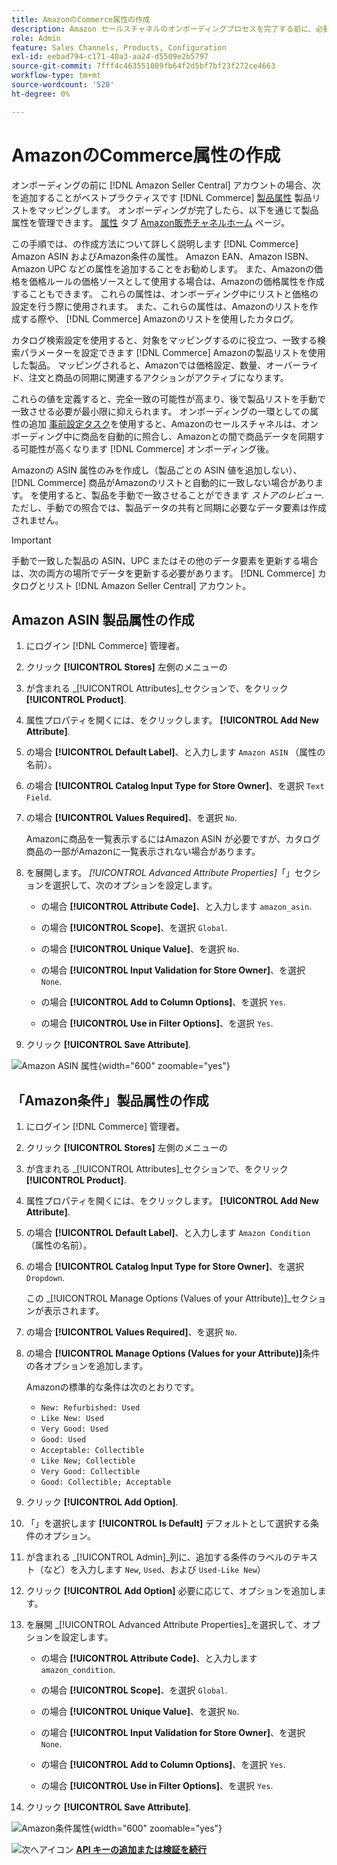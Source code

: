 ```yaml
---
title: AmazonのCommerce属性の作成
description: Amazon セールスチャネルのオンボーディングプロセスを完了する前に、必要なものを用意します [!UICONTROL Commerce] 製品属性。
role: Admin
feature: Sales Channels, Products, Configuration
exl-id: eebad794-c171-40a3-aa24-d5509e2b5797
source-git-commit: 7fff4c463551089fb64f2d5bf7bf23f272ce4663
workflow-type: tm+mt
source-wordcount: '520'
ht-degree: 0%

---
```


# AmazonのCommerce属性の作成

オンボーディングの前に [!DNL Amazon Seller Central] アカウントの場合、次を追加することがベストプラクティスです [!DNL Commerce] [製品属性](https://experienceleague.adobe.com/docs/commerce-admin/catalog/product-attributes/product-attributes.html) 製品リストをマッピングします。 オンボーディングが完了したら、以下を通じて製品属性を管理できます。 [属性](./managing-attributes.md) タブ [Amazon販売チャネルホーム](./amazon-sales-channel-home.md) ページ。

この手順では、の作成方法について詳しく説明します [!DNL Commerce] Amazon ASIN およびAmazon条件の属性。 Amazon EAN、Amazon ISBN、Amazon UPC などの属性を追加することをお勧めします。 また、Amazonの価格を価格ルールの価格ソースとして使用する場合は、Amazonの価格属性を作成することもできます。 これらの属性は、オンボーディング中にリストと価格の設定を行う際に使用されます。 また、これらの属性は、Amazonのリストを作成する際や、 [!DNL Commerce] Amazonのリストを使用したカタログ。

カタログ検索設定を使用すると、対象をマッピングするのに役立つ、一致する検索パラメーターを設定できます [!DNL Commerce] Amazonの製品リストを使用した製品。 マッピングされると、Amazonでは価格設定、数量、オーバーライド、注文と商品の同期に関連するアクションがアクティブになります。

これらの値を定義すると、完全一致の可能性が高まり、後で製品リストを手動で一致させる必要が最小限に抑えられます。 オンボーディングの一環としての属性の追加 [事前設定タスク](./amazon-pre-setup-tasks.md)を使用すると、Amazonのセールスチャネルは、オンボーディング中に商品を自動的に照合し、Amazonとの間で商品データを同期する可能性が高くなります [!DNL Commerce] オンボーディング後。

Amazonの ASIN 属性のみを作成し（製品ごとの ASIN 値を追加しない）、 [!DNL Commerce] 商品がAmazonのリストと自動的に一致しない場合があります。 を使用すると、製品を手動で一致させることができます _ストアのレビュー_. ただし、手動での照合では、製品データの共有と同期に必要なデータ要素は作成されません。

>[!IMPORTANT]
>
>手動で一致した製品の ASIN、UPC またはその他のデータ要素を更新する場合は、次の両方の場所でデータを更新する必要があります。 [!DNL Commerce] カタログとリスト [!DNL Amazon Seller Central] アカウント。

## Amazon ASIN 製品属性の作成

1. にログイン [!DNL Commerce] 管理者。

1. クリック **[!UICONTROL Stores]** 左側のメニューの

1. が含まれる _[!UICONTROL Attributes]_セクションで、をクリック&#x200B;**[!UICONTROL Product]**.

1. 属性プロパティを開くには、をクリックします。 **[!UICONTROL Add New Attribute]**.

1. の場合 **[!UICONTROL Default Label]**、と入力します `Amazon ASIN` （属性の名前）。

1. の場合 **[!UICONTROL Catalog Input Type for Store Owner]**、を選択 `Text Field`.

1. の場合 **[!UICONTROL Values Required]**、を選択 `No`.

   Amazonに商品を一覧表示するにはAmazon ASIN が必要ですが、カタログ商品の一部がAmazonに一覧表示されない場合があります。

1. を展開します。 _[!UICONTROL Advanced Attribute Properties]_「」セクションを選択して、次のオプションを設定します。

   - の場合 **[!UICONTROL Attribute Code]**、と入力します `amazon_asin`.

   - の場合 **[!UICONTROL Scope]**、を選択 `Global`.

   - の場合 **[!UICONTROL Unique Value]**、を選択 `No`.

   - の場合 **[!UICONTROL Input Validation for Store Owner]**、を選択 `None`.

   - の場合 **[!UICONTROL Add to Column Options]**、を選択 `Yes`.

   - の場合 **[!UICONTROL Use in Filter Options]**、を選択 `Yes`.

1. クリック **[!UICONTROL Save Attribute]**.

![Amazon ASIN 属性](assets/creating-asin-attribute.png){width="600" zoomable="yes"}

## 「Amazon条件」製品属性の作成

1. にログイン [!DNL Commerce] 管理者。

1. クリック **[!UICONTROL Stores]** 左側のメニューの

1. が含まれる _[!UICONTROL Attributes]_セクションで、をクリック&#x200B;**[!UICONTROL Product]**.

1. 属性プロパティを開くには、をクリックします。 **[!UICONTROL Add New Attribute]**.

1. の場合 **[!UICONTROL Default Label]**、と入力します `Amazon Condition` （属性の名前）。

1. の場合 **[!UICONTROL Catalog Input Type for Store Owner]**、を選択 `Dropdown`.

   この _[!UICONTROL Manage Options (Values of your Attribute)]_セクションが表示されます。

1. の場合 **[!UICONTROL Values Required]**、を選択 `No`.

1. の場合 **[!UICONTROL Manage Options (Values for your Attribute)]**&#x200B;条件の各オプションを追加します。

   Amazonの標準的な条件は次のとおりです。

   - `New: Refurbished: Used`
   - `Like New: Used`
   - `Very Good: Used`
   - `Good: Used`
   - `Acceptable: Collectible`
   - `Like New; Collectible`
   - `Very Good: Collectible`
   - `Good: Collectible; Acceptable`

1. クリック **[!UICONTROL Add Option]**.

1. 「」を選択します **[!UICONTROL Is Default]** デフォルトとして選択する条件のオプション。

1. が含まれる _[!UICONTROL Admin]_列に、追加する条件のラベルのテキスト（など）を入力します `New`, `Used`、および `Used-Like New`）

1. クリック **[!UICONTROL Add Option]** 必要に応じて、オプションを追加します。

1. を展開 _[!UICONTROL Advanced Attribute Properties]_を選択して、オプションを設定します。

   - の場合 **[!UICONTROL Attribute Code]**、と入力します `amazon_condition`.

   - の場合 **[!UICONTROL Scope]**、を選択 `Global`.

   - の場合 **[!UICONTROL Unique Value]**、を選択 `No`.

   - の場合 **[!UICONTROL Input Validation for Store Owner]**、を選択 `None`.

   - の場合 **[!UICONTROL Add to Column Options]**、を選択 `Yes`.

   - の場合 **[!UICONTROL Use in Filter Options]**、を選択 `Yes`.

1. クリック **[!UICONTROL Save Attribute]**.

![Amazon条件属性](assets/creating-amazon-condition-attribute.png){width="600" zoomable="yes"}

![次へアイコン](assets/btn-next.png) [**API キーの追加または検証を続行**](./amazon-verify-api-key.md)
